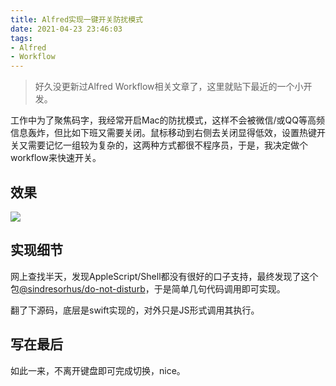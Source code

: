 ```yaml
---
title: Alfred实现一键开关防扰模式
date: 2021-04-23 23:46:03
tags:
- Alfred
- Workflow
---
```


> 好久没更新过Alfred Workflow相关文章了，这里就贴下最近的一个小开发。



工作中为了聚焦码字，我经常开启Mac的防扰模式，这样不会被微信/或QQ等高频信息轰炸，但比如下班又需要关闭。鼠标移动到右侧去关闭显得低效，设置热键开关又需要记忆一组较为复杂的，这两种方式都很不程序员，于是，我决定做个workflow来快速开关。



## 效果

![](https://static.1991421.cn/2021/2021-04-23-235021.gif)



## 实现细节

网上查找半天，发现AppleScript/Shell都没有很好的口子支持，最终发现了这个包[@sindresorhus/do-not-disturb](https://github.com/sindresorhus/do-not-disturb)，于是简单几句代码调用即可实现。

翻了下源码，底层是swift实现的，对外只是JS形式调用其执行。

## 写在最后

如此一来，不离开键盘即可完成切换，nice。